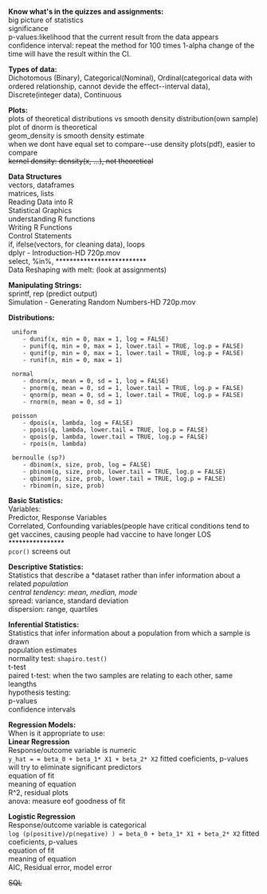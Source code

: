 **Know what's in the quizzes and assignments:**  
big picture of statistics  
significance  
p-values:likelihood that the current result from the data appears  
confidence interval: repeat the method for 100 times 1-alpha change of the time will have the result within the CI.  

**Types of data:**  
Dichotomous (Binary), Categorical(Nominal), Ordinal(categorical data with ordered relationship, cannot devide the effect--interval data), Discrete(integer data), Continuous  

**Plots:**  
plots of theoretical distributions vs smooth density distribution(own sample)  
plot of dnorm is theoretical  
geom_density is smooth density estimate    
when we dont have equal set to compare--use density plots(pdf), easier to compare   
~~kernel density: density(x, ...), not theoretical~~  

**Data Structures**  
vectors, dataframes  
matrices, lists   
Reading Data into R  
Statistical Graphics   
understanding R functions  
Writing R Functions   
Control Statements  
  if, ifelse(vectors, for cleaning data), loops   
dplyr - Introduction-HD 720p.mov   
 select, %in%, **************************  
Data Reshaping with melt: (look at assignments)  


**Manipulating Strings:**   
 sprintf, rep (predict output)  
 Simulation - Generating Random Numbers-HD 720p.mov  
   
**Distributions:**  

     uniform  
        - dunif(x, min = 0, max = 1, log = FALSE)  
        - punif(q, min = 0, max = 1, lower.tail = TRUE, log.p = FALSE)  
        - qunif(p, min = 0, max = 1, lower.tail = TRUE, log.p = FALSE)  
        - runif(n, min = 0, max = 1)  
        
     normal  
        - dnorm(x, mean = 0, sd = 1, log = FALSE)  
        - pnorm(q, mean = 0, sd = 1, lower.tail = TRUE, log.p = FALSE)  
        - qnorm(p, mean = 0, sd = 1, lower.tail = TRUE, log.p = FALSE)  
        - rnorm(n, mean = 0, sd = 1)  
        
     poisson  
        - dpois(x, lambda, log = FALSE)  
        - ppois(q, lambda, lower.tail = TRUE, log.p = FALSE)  
        - qpois(p, lambda, lower.tail = TRUE, log.p = FALSE)  
        - rpois(n, lambda)
        
     bernoulle (sp?)  
        - dbinom(x, size, prob, log = FALSE)  
        - pbinom(q, size, prob, lower.tail = TRUE, log.p = FALSE)  
        - qbinom(p, size, prob, lower.tail = TRUE, log.p = FALSE)  
        - rbinom(n, size, prob)  

**Basic Statistics:**  
Variables:  
Predictor, Response Variables  
Correlated, Confounding variables(people have critical conditions tend to get vaccines, causing people had vaccine to have longer LOS  ****************  
`pcor()` screens out  

**Descriptive Statistics:**   
  Statistics that describe a *dataset rather than infer information about a related *population  
     central tendency: mean, median, mode*  
     spread: variance, standard deviation  
     dispersion: range, quartiles  


**Inferential Statistics:**   
  Statistics that infer information about a population from which a sample is drawn  
     population estimates  
        normality test: `shapiro.test()`  
        t-test     
        paired t-test: when the two samples are relating to each other, same leangths  
     hypothesis testing:  
        p-values  
        confidence intervals  
 
**Regression Models:**   
When is it appropriate to use:  
**Linear Regression**  
      Response/outcome variable is numeric  
      `y_hat = = beta_0 + beta_1* X1 + beta_2* X2`
   fitted coeficients, p-values  
      will try to eliminate significant predictors  
   equation of fit  
   meaning of equation  
   R^2, residual plots  
   anova: measure eof goodness of fit  
   
**Logistic Regression**  
      Response/outcome variable is categorical  
      `log (p(positive)/p(negative) ) = beta_0 + beta_1* X1 + beta_2* X2` 
   fitted coeficients, p-values  
   equation  of fit  
   meaning of equation  
   AIC, Residual error, model error  
     

~~SQL~~  


    

 
